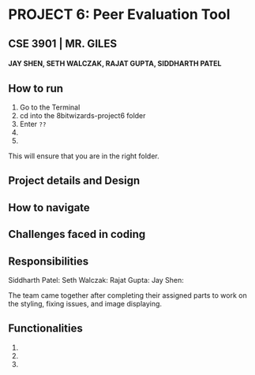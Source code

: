 # PROJECT 6: Peer Evaluation Tool
## CSE 3901 | MR. GILES
#### JAY SHEN, SETH WALCZAK, RAJAT GUPTA, SIDDHARTH PATEL

##
## How to run

1. Go to the Terminal
2. cd into the 8bitwizards-project6 folder
3. Enter `??`
4. 
5. 

This will ensure that you are in the right folder. 

## Project details and Design



## How to navigate



## Challenges faced in coding



## Responsibilities

Siddharth Patel: 
Seth Walczak: 
Rajat Gupta: 
Jay Shen: 

The team came together after completing their assigned parts to work on the styling, fixing issues, and image displaying.

## Functionalities

1. 
2. 
3. 

